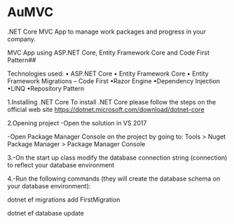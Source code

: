 # AuMVC
.NET Core MVC App to manage work packages and progress in your company.


MVC App using ASP.NET Core, Entity Framework Core and Code First Pattern##

Technologies used: •	ASP.NET Core •	Entity Framework Core •	Entity Framework Migrations – Code First •Razor Engine •Dependency Injection •LINQ •Repository Pattern

1.Installing .NET Core To install .NET Core please follow the steps on the official web site 
https://dotnet.microsoft.com/download/dotnet-core

2.Opening project -Open the solution in VS 2017

-Open Package Manager Console on the project by going to: Tools > Nuget Package Manager > Package Manager Console

3.-On the start up class modify the database connection string (connection) to reflect your database environment

4.-Run the following commands (they will create the database schema on your database environment):

dotnet ef migrations add FirstMigration

dotnet ef database update
